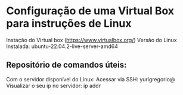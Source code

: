 # Configuração de uma Virtual Box para instruções de Linux

Instação do Virtual box (https://www.virtualbox.org/)
    Versão do Linux Instalada: ubuntu-22.04.2-live-server-amd64


## Repositório de comandos úteis:


Com o servidor disponível do Linux:
    Acessar via SSH: yurigregorio@<ipdoservidor>
    Visualizar o seu ip no servidor: ip addr
